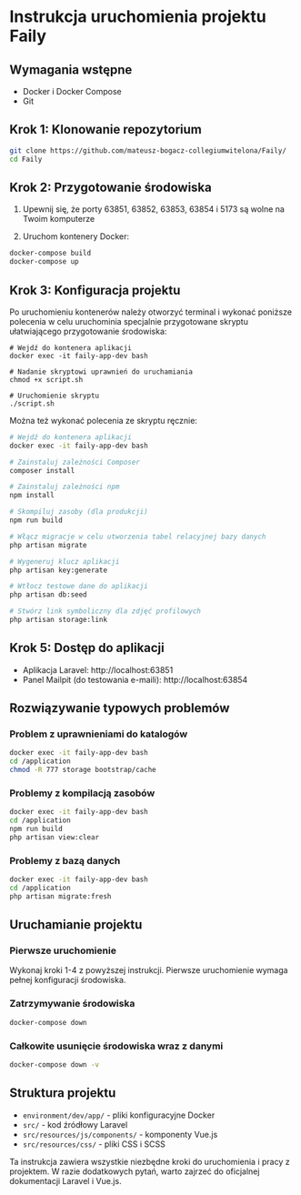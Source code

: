 # Instrukcja uruchomienia projektu Faily

## Wymagania wstępne
- Docker i Docker Compose
- Git

## Krok 1: Klonowanie repozytorium
```bash
git clone https://github.com/mateusz-bogacz-collegiumwitelona/Faily/
cd Faily
```

## Krok 2: Przygotowanie środowiska
1. Upewnij się, że porty 63851, 63852, 63853, 63854 i 5173 są wolne na Twoim komputerze

2. Uruchom kontenery Docker:
```bash
docker-compose build 
docker-compose up 
```

## Krok 3: Konfiguracja projektu
Po uruchomieniu kontenerów należy otworzyć terminal i wykonać poniższe polecenia w celu uruchominia specjalnie przygotowane skryptu ułatwiającego przygotowanie środowiska:

```shell
# Wejdź do kontenera aplikacji
docker exec -it faily-app-dev bash

# Nadanie skryptowi uprawnień do uruchamiania
chmod +x script.sh

# Uruchomienie skryptu
./script.sh 
```

Można też wykonać polecenia ze skryptu ręcznie:

```bash
# Wejdź do kontenera aplikacji
docker exec -it faily-app-dev bash

# Zainstaluj zależności Composer
composer install

# Zainstaluj zależności npm
npm install

# Skompiluj zasoby (dla produkcji)
npm run build

# Włącz migracje w celu utworzenia tabel relacyjnej bazy danych
php artisan migrate

# Wygeneruj klucz aplikacji 
php artisan key:generate

# Wtłocz testowe dane do aplikacji
php artisan db:seed

# Stwórz link symboliczny dla zdjęć profilowych
php artisan storage:link
```

## Krok 5: Dostęp do aplikacji
- Aplikacja Laravel: http://localhost:63851
- Panel Mailpit (do testowania e-maili): http://localhost:63854

## Rozwiązywanie typowych problemów

### Problem z uprawnieniami do katalogów
```bash
docker exec -it faily-app-dev bash
cd /application
chmod -R 777 storage bootstrap/cache
```

### Problemy z kompilacją zasobów
```bash
docker exec -it faily-app-dev bash
cd /application
npm run build
php artisan view:clear
```

### Problemy z bazą danych
```bash
docker exec -it faily-app-dev bash
cd /application
php artisan migrate:fresh
```

## Uruchamianie projektu

### Pierwsze uruchomienie
Wykonaj kroki 1-4 z powyższej instrukcji. Pierwsze uruchomienie wymaga pełnej konfiguracji środowiska.

### Zatrzymywanie środowiska
```bash
docker-compose down
```

### Całkowite usunięcie środowiska wraz z danymi
```bash
docker-compose down -v
```

## Struktura projektu
- `environment/dev/app/` - pliki konfiguracyjne Docker
- `src/` - kod źródłowy Laravel
- `src/resources/js/components/` - komponenty Vue.js
- `src/resources/css/` - pliki CSS i SCSS

Ta instrukcja zawiera wszystkie niezbędne kroki do uruchomienia i pracy z projektem. W razie dodatkowych pytań, warto zajrzeć do oficjalnej dokumentacji Laravel i Vue.js.
